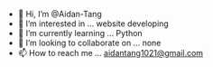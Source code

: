 - 👋 Hi, I’m @Aidan-Tang
- 👀 I’m interested in ... website developing
- 🌱 I’m currently learning ... Python
- 💞️ I’m looking to collaborate on ... none
- 📫 How to reach me ... aidantang1021@gmail.com

<!---
Aidan-Tang/Aidan-Tang is a ✨ special ✨ repository because its `README.md` (this file) appears on your GitHub profile.
You can click the Preview link to take a look at your changes.
--->
